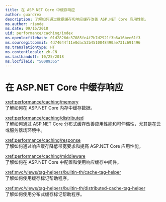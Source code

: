 ```yaml
---
title: 在 ASP.NET Core 中缓存响应
author: guardrex
description: 了解如何通过数据缓存和响应缓存改善 ASP.NET Core 应用性能。
ms.author: riande
ms.date: 09/16/2018
uid: performance/caching/index
ms.openlocfilehash: 01d2826dc37085fe4f7b7d2921f3b6a16bee61f3
ms.sourcegitcommit: 4d74644f11e0dac52b4510048490ae731c691496
ms.translationtype: HT
ms.contentlocale: zh-CN
ms.lasthandoff: 10/25/2018
ms.locfileid: "50089365"
---
```

# <a name="cache-responses-in-aspnet-core"></a>在 ASP.NET Core 中缓存响应

<xref:performance/caching/memory>  
了解如何在 ASP.NET Core 内存中缓存数据。

<xref:performance/caching/distributed>  
了解如何通过 ASP.NET Core 分布式缓存改善应用性能和可伸缩性，尤其是在云或服务器场环境中。

<xref:performance/caching/response>  
了解如何通过响应缓存降低带宽要求和提高 ASP.NET Core 应用性能。

<xref:performance/caching/middleware>  
了解如何在 ASP.NET Core 中配置和使用响应缓存中间件。

<xref:mvc/views/tag-helpers/builtin-th/cache-tag-helper>  
了解如何使用缓存标记帮助程序。

<xref:mvc/views/tag-helpers/builtin-th/distributed-cache-tag-helper>  
了解如何使用分布式缓存标记帮助程序。
